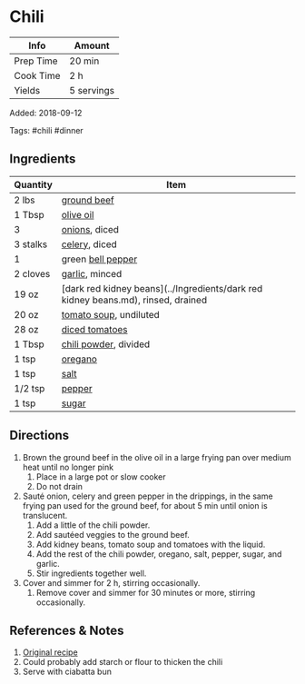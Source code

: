 # Chili

| Info      | Amount     |
| --------- | ---------- |
| Prep Time | 20 min     |
| Cook Time | 2 h        |
| Yields    | 5 servings |

Added: 2018-09-12

Tags: #chili #dinner

## Ingredients

| Quantity | Item                                                                              |
| -------- | --------------------------------------------------------------------------------- |
| 2 lbs    | [ground beef](../Ingredients/ground%20beef.md)                                      |
| 1 Tbsp   | [olive oil](../Ingredients/olive%20oil.md)                                          |
| 3        | [onions](../Ingredients/onions.md), diced                                         |
| 3 stalks | [celery](../Ingredients/celery.md), diced                                         |
| 1        | green [bell pepper](../Ingredients/bell%20pepper.md)                                |
| 2 cloves | [garlic](../Ingredients/garlic.md), minced                                        |
| 19 oz    | [dark red kidney beans](../Ingredients/dark red kidney beans.md), rinsed, drained |
| 20 oz    | [tomato soup](../Ingredients/tomato-soup.md), undiluted                           |
| 28 oz    | [diced tomatoes](../Ingredients/diced%20tomatoes.md)                                |
| 1 Tbsp   | [chili powder](../Ingredients/chili%20powder.md), divided                           |
| 1 tsp    | [oregano](../Ingredients/oregano.md)                                              |
| 1 tsp    | [salt](../Ingredients/salt.md)                                                    |
| 1/2 tsp  | [pepper](../Ingredients/pepper.md)                                                |
| 1 tsp    | [sugar](../Ingredients/sugar.md)                                                  |

## Directions

1. Brown the ground beef in the olive oil in a large frying pan over medium heat until no longer pink
     1. Place in a large pot or slow cooker
     2. Do not drain
2. Sauté onion, celery and green pepper in the drippings, in the same frying pan used for the ground beef, for about 5 min until onion is translucent.
      1. Add a little of the chili powder.
      2. Add sautéed veggies to the ground beef.
      3. Add kidney beans, tomato soup and tomatoes with the liquid.
      4. Add the rest of the chili powder, oregano, salt, pepper, sugar, and garlic.
      5. Stir ingredients together well.
3. Cover and simmer for 2 h, stirring occasionally.
     1. Remove cover and simmer for 30 minutes or more, stirring occasionally.

## References & Notes

1. [Original recipe](https://www.geniuskitchen.com/recipe/tim-hortons-chili-446951)
2. Could probably add starch or flour to thicken the chili
3. Serve with ciabatta bun
